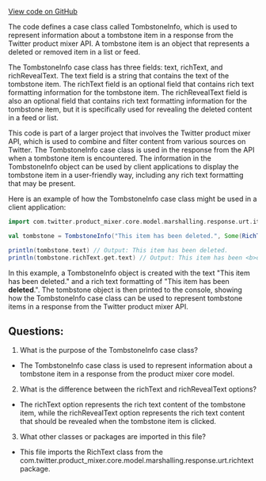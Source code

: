 [View code on GitHub](https://github.com/misbahsy/the-algorithm/product-mixer/core/src/main/scala/com/twitter/product_mixer/core/model/marshalling/response/urt/item/tombstone/TombstoneInfo.scala)

The code defines a case class called TombstoneInfo, which is used to represent information about a tombstone item in a response from the Twitter product mixer API. A tombstone item is an object that represents a deleted or removed item in a list or feed. 

The TombstoneInfo case class has three fields: text, richText, and richRevealText. The text field is a string that contains the text of the tombstone item. The richText field is an optional field that contains rich text formatting information for the tombstone item. The richRevealText field is also an optional field that contains rich text formatting information for the tombstone item, but it is specifically used for revealing the deleted content in a feed or list.

This code is part of a larger project that involves the Twitter product mixer API, which is used to combine and filter content from various sources on Twitter. The TombstoneInfo case class is used in the response from the API when a tombstone item is encountered. The information in the TombstoneInfo object can be used by client applications to display the tombstone item in a user-friendly way, including any rich text formatting that may be present.

Here is an example of how the TombstoneInfo case class might be used in a client application:

```scala
import com.twitter.product_mixer.core.model.marshalling.response.urt.item.tombstone.TombstoneInfo

val tombstone = TombstoneInfo("This item has been deleted.", Some(RichText("This item has been <b>deleted</b>.")), None)

println(tombstone.text) // Output: This item has been deleted.
println(tombstone.richText.get.text) // Output: This item has been <b>deleted</b>.
``` 

In this example, a TombstoneInfo object is created with the text "This item has been deleted." and a rich text formatting of "This item has been <b>deleted</b>.". The tombstone object is then printed to the console, showing how the TombstoneInfo case class can be used to represent tombstone items in a response from the Twitter product mixer API.
## Questions: 
 1. What is the purpose of the TombstoneInfo case class?
- The TombstoneInfo case class is used to represent information about a tombstone item in a response from the product mixer core model.

2. What is the difference between the richText and richRevealText options?
- The richText option represents the rich text content of the tombstone item, while the richRevealText option represents the rich text content that should be revealed when the tombstone item is clicked.

3. What other classes or packages are imported in this file?
- This file imports the RichText class from the com.twitter.product_mixer.core.model.marshalling.response.urt.richtext package.